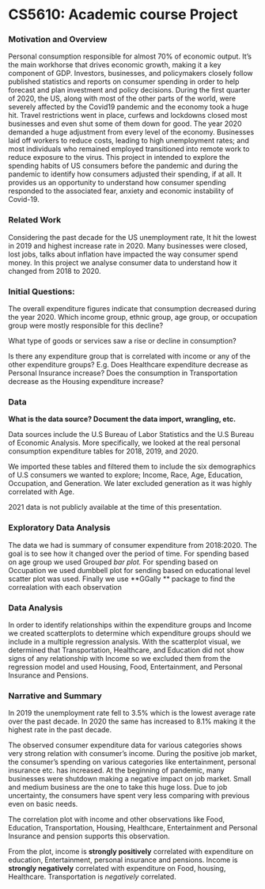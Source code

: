 # CS5610: Academic course Project 

### Motivation and Overview
Personal consumption responsible for almost 70% of economic output. It’s the main workhorse that drives economic growth, making it a key component of GDP. Investors, businesses, and policymakers closely follow published statistics and reports on consumer spending in order to help forecast and plan investment and policy decisions.
During the first quarter of 2020, the US, along with most of the other parts of the world, were severely affected by the Covid19 pandemic and the economy took a huge hit. Travel restrictions went in place, curfews and lockdowns closed most businesses and even shut some of them down for good. The year 2020 demanded a huge adjustment from every level of the economy. Businesses laid off workers to reduce costs, leading to high unemployment rates; and most individuals who remained employed transitioned into remote work to reduce exposure to the virus. 
This project in intended to explore the spending habits of US consumers before the pandemic and during the pandemic to identify how consumers adjusted their spending, if at all. It provides us an opportunity to understand how consumer spending responded to the associated fear, anxiety and economic instability of Covid-19.


###	Related Work
Considering the past decade for the US unemployment rate, It hit the lowest in 2019 and highest increase rate in 2020. Many businesses were closed, lost jobs, talks about inflation have impacted the way consumer spend money. In this project we analyse consumer data to understand how it changed from 2018 to 2020. 



### Initial Questions:
The overall expenditure figures indicate that consumption decreased during the year 2020. Which income group, ethnic group, age group, or occupation group were mostly responsible for this decline?

What type of goods or services saw a rise or decline in consumption? 

Is there any expenditure group that is correlated with income or any of the other expenditure groups? E.g. Does Healthcare expenditure decrease as Personal Insurance increase? Does the consumption in Transportation decrease as the Housing expenditure increase?

###	Data
**What is the data source? Document the data import, wrangling, etc.**

Data sources include the U.S Bureau of Labor Statistics and the U.S Bureau of Economic Analysis. More specifically, we looked at the real personal consumption expenditure tables for 2018, 2019, and 2020. 

We imported these tables and filtered them to include the six demographics of U.S consumers we wanted to explore; Income, Race, Age, Education, Occupation, and Generation. We later excluded generation as it was highly correlated with Age. 

2021 data is not publicly available at the time of this presentation.


###	Exploratory Data Analysis
The data we had is summary of consumer expenditure from 2018:2020. The goal is to see how it changed over the period of time. 
For spending based on age group we used Grouped *bar plot.*
For spending based on Occupation we used dumbbell plot
for sending based on educational level scatter plot was used. 
Finally we use **GGally ** package to find the correalation with each observation



###	Data Analysis

In order to identify relationships within the expenditure groups and Income we created scatterplots to determine which expenditure groups should we include in a multiple regression analysis. With the scatterplot visual, we determined that Transportation, Healthcare, and Education did not show signs of any relationship with Income so we excluded them from the regression model and used Housing, Food, Entertainment, and Personal Insurance and Pensions.



### Narrative and Summary 
In 2019 the unemployment rate fell to 3.5% which is the lowest average rate over the past decade. In 2020 the same has increased to 8.1% making it the highest rate in the past decade. 

The observed consumer expenditure data for various categories shows very strong relation with consumer’s income. During the positive job market, the consumer’s spending on various categories like entertainment, personal insurance etc. has increased. At the beginning of pandemic, many businesses were shutdown making a negative impact on job market. Small and medium business are the one to take this huge loss. Due to job uncertainty, the consumers have spent very less comparing with previous even on basic needs. 

The correlation plot with income and other observations like Food, Education, Transportation, Housing, Healthcare, Entertainment and Personal Insurance and pension supports this observation. 

From the plot, income is **strongly positively** correlated with expenditure on education, Entertainment, personal insurance and pensions. Income is **strongly negatively** correlated with expenditure on Food, housing, Healthcare. Transportation is *negatively* correlated.
